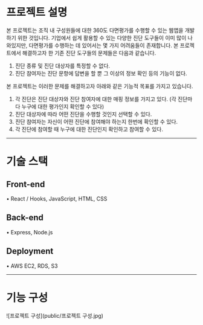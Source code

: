 # 프로젝트 설명
본 프로젝트는 조직 내 구성원들에 대한 360도 다면평가를 수행할 수 있는 웹앱을 개발하기 위한 것입니다. 
기업에서 쉽게 활용할 수 있는 다양한 진단 도구들이 이미 많이 나와있지만, 다면평가를 수행하는 데 있어서는 몇 가지 어려움들이 존재합니다. 본 프로젝트에서 해결하고자 한 기존 진단 도구들의 문제들은 다음과 같습니다.
1. 진단 종류 및 진단 대상자를 특정할 수 없다. 
2. 진단 참여자는 진단 문항에 답변을 할 뿐 그 이상의 정보 확인 등의 기능이 없다. 

본 프로젝트는 이러한 문제를 해결하고자 아래와 같은 기능적 목표를 가지고 있습니다. 
1. 각 진단은 진단 대상자와 진단 참여자에 대한 매핑 정보를 가지고 있다. (각 진단마다 누구에 대한 평가인지 확인할 수 있다)
2. 진단 대상자에 따라 어떤 진단을 수행할 것인지 선택할 수 있다. 
3. 진단 참여자는 자신이 어떤 진단에 참여해야 하는지 한번에 확인할 수 있다. 
4. 각 진단에 참여할 때 누구에 대한 진단인지 확인하고 참여할 수 있다. 
***
# 기술 스택

## Front-end
• React / Hooks, JavaScript, HTML, CSS
## Back-end
• Express, Node.js
## Deployment
• AWS EC2, RDS, S3
***
# 기능 구성
![프로젝트 구성](public/프로젝트 구성.jpg)